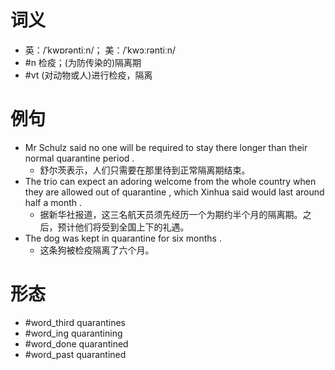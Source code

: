 # 词义
- 英：/ˈkwɒrəntiːn/； 美：/ˈkwɔːrəntiːn/
- #n 检疫；(为防传染的)隔离期
- #vt (对动物或人)进行检疫，隔离
# 例句
- Mr Schulz said no one will be required to stay there longer than their normal quarantine period .
	- 舒尔茨表示，人们只需要在那里待到正常隔离期结束。
- The trio can expect an adoring welcome from the whole country when they are allowed out of quarantine , which Xinhua said would last around half a month .
	- 据新华社报道，这三名航天员须先经历一个为期约半个月的隔离期。之后，预计他们将受到全国上下的礼遇。
- The dog was kept in quarantine for six months .
	- 这条狗被检疫隔离了六个月。
# 形态
- #word_third quarantines
- #word_ing quarantining
- #word_done quarantined
- #word_past quarantined
